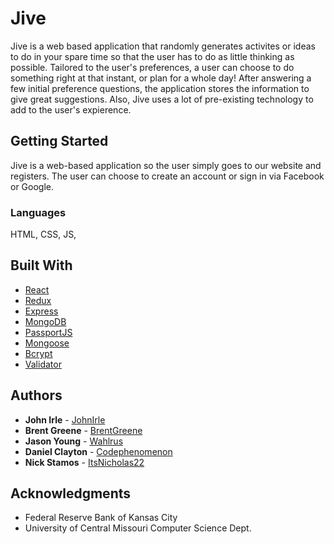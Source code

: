 # Jive

Jive is a web based application that randomly generates activites or ideas to do in your spare time so that the user has to do as little thinking as possible. Tailored to the user's preferences, a user can choose to do something right at that instant, or plan for a whole day! After answering a few initial preference questions, the application stores the information to give great suggestions. Also, Jive uses a lot of pre-existing technology to add to the user's expierence.

## Getting Started

Jive is a web-based application so the user simply goes to our website and registers. The user can choose to create an account or sign in via Facebook or Google. 

### Languages
HTML, CSS, JS, 

## Built With

* [React](https://github.com/reactjs/reactjs.org)
* [Redux](https://github.com/reduxjs/redux)
* [Express](https://github.com/expressjs/express)
* [MongoDB](https://github.com/mongodb/mongo) 
* [PassportJS](https://github.com/passport)
* [Mongoose](https://github.com/Automattic/mongoose)
* [Bcrypt](https://github.com/kelektiv/node.bcrypt.js/)
* [Validator](https://github.com/chriso/validator.js/)

## Authors
* **John Irle** - [JohnIrle](https://github.com/JohnIrle)
* **Brent Greene** - [BrentGreene](https://github.com/BrentGreene)
* **Jason Young** - [Wahlrus](https://github.com/Wahlrus)
* **Daniel Clayton** - [Codephenomenon](https://github.com/Codephenomenon)
* **Nick Stamos** - [ItsNicholas22](https://github.com/ItsNicholas22)



## Acknowledgments

* Federal Reserve Bank of Kansas City
* University of Central Missouri Computer Science Dept.



